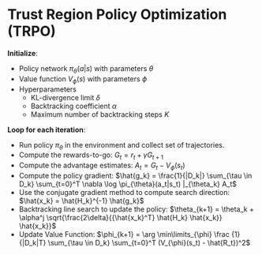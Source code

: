 # Trust Region Policy Optimization (TRPO)

**Initialize**:

- Policy network $\pi_{\theta}(a|s)$ with parameters $\theta$
- Value function $V_{\phi}(s)$ with parameters $\phi$
- Hyperparameters
  - KL-divergence limit $\delta$
  - Backtracking coefficient $\alpha$
  - Maximum number of backtracking steps $K$

**Loop for each iteration**:
- Run policy $\pi_{\theta}$ in the environment and collect set of trajectories.
- Compute the rewards-to-go: $G_t = r_t + \gamma G_{t+1}$
- Compute the advantage estimates: $A_t = G_t - V_{\phi}(s_t)$
- Compute the policy gradient: $\hat{g_k} = \frac{1}{|D_k|} \sum_{\tau \in D_k} \sum_{t=0}^T \nabla \log \pi_{\theta}(a_t|s_t) |_{\theta_k} A_t$
- Use the conjugate gradient method to compute search direction: $\hat{x_k} = \hat{H_k}^{-1} \hat{g_k}$
- Backtracking line search to update the policy: $\theta_{k+1} = \theta_k + \alpha^j \sqrt{\frac{2\delta}{{\hat{x_k}^T} \hat{H_k} \hat{x_k}} \hat{x_k}}$
- Update Value Function: $\phi_{k+1} = \arg \min\limits_{\phi} \frac {1}{|D_k|T} \sum_{\tau \in D_k} \sum_{t=0}^T (V_{\phi}(s_t) - \hat{R_t})^2$